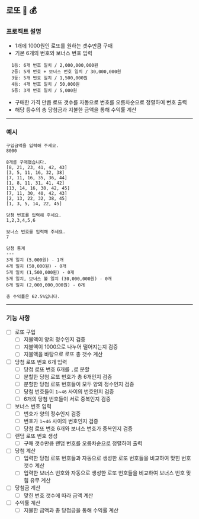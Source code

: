 ## 로또 🎱 💰

### 프로젝트 설명
- 1개에 1000원인 로또를 원하는 갯수만큼 구매
- 기본 6개의 번호와 보너스 번호 입력
```
  1등: 6개 번호 일치 / 2,000,000,000원
  2등: 5개 번호 + 보너스 번호 일치 / 30,000,000원
  3등: 5개 번호 일치 / 1,500,000원
  4등: 4개 번호 일치 / 50,000원
  5등: 3개 번호 일치 / 5,000원
```
- 구매한 가격 만큼 로또 갯수를 자동으로 번호를 오름차순으로 정렬하여 번호 출력
- 해당 등수의 총 당첨금과 지불한 금액을 통해 수익률 계산

---
### 예시
````
구입금액을 입력해 주세요.
8000

8개를 구매했습니다.
[8, 21, 23, 41, 42, 43]
[3, 5, 11, 16, 32, 38]
[7, 11, 16, 35, 36, 44]
[1, 8, 11, 31, 41, 42]
[13, 14, 16, 38, 42, 45]
[7, 11, 30, 40, 42, 43]
[2, 13, 22, 32, 38, 45]
[1, 3, 5, 14, 22, 45]

당첨 번호를 입력해 주세요.
1,2,3,4,5,6

보너스 번호를 입력해 주세요.
7

당첨 통계
---
3개 일치 (5,000원) - 1개
4개 일치 (50,000원) - 0개
5개 일치 (1,500,000원) - 0개
5개 일치, 보너스 볼 일치 (30,000,000원) - 0개
6개 일치 (2,000,000,000원) - 0개

총 수익률은 62.5%입니다.
````
---
### 기능 사항

- [ ] 로또 구입
    - [ ] 지불액이 양의 정수인지 검증
    - [ ] 지불액이 1000으로 나누어 떨어지는지 검증
    - [ ] 지불액을 바탕으로 로또 총 갯수 계산

- [ ] 당첨 로또 번호 6개 입력
    - [ ] 당첨 로또 번호 6개를 `,`로 분할
    - [ ] 분할한 당첨 로또 번호가 총 6개인지 검증
    - [ ] 분할한 당첨 로또 번호들이 모두 양의 정수인지 검증
    - [ ] 당첨 번호들이 `1`~`46` 사이의 번호인지 검증
    - [ ] 6개의 당첨 번호들이 서로 중복인지 검증

- [ ] 보너스 번호 입력
    - [ ] 번호가 양의 정수인지 검증
    - [ ] 번호가 `1`~`46` 사이의 번호인지 검증
    - [ ] 당첨 로또 번호 6개와 보너스 번호가 중복인지 검증

- [ ] 랜덤 로또 번호 생성
    - [ ] 구매 갯수만큼 랜덤 번호를 오름차순으로 정렬하여 출력

- [ ] 당첨 계산
    - [ ] 입력한 당첨 로또 번호들과 자동으로 생성한 로또 번호들을 비교하여 맞힌 번호 갯수 계산
    - [ ] 입력한 보너스 번호와 자동으로 생성한 로또 번호들을 비교하여 보너스 번호 맞힘 유무 계산

- [ ] 당첨금 계산
    - [ ] 맞힌 번호 갯수에 따라 금액 계산

- [ ] 수익률 계산
    - [ ] 지불한 금액과 총 당첨금을 통해 수익률 계산